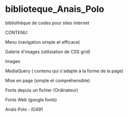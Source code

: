 # biblioteque_Anais_Polo
bibliothèque de codes pour sites internet



CONTENU:

Menu (navigation simple et efficace)

Galerie d'images (utilisiation de CSS grid)

Images

MediaQuery ( contenu qui s'adapte à la forme de la page)

Mise en page (simple et compréhensible)

Fonts depuis un fichier (Ordinateur)

Fonts Web (google fonts)



Anaïs Polo - ID491

